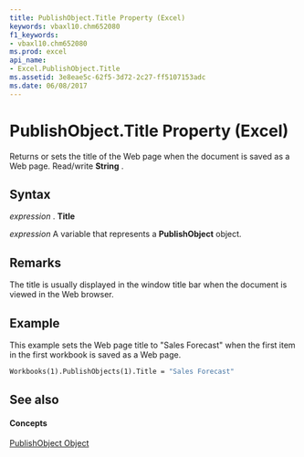 ```yaml
---
title: PublishObject.Title Property (Excel)
keywords: vbaxl10.chm652080
f1_keywords:
- vbaxl10.chm652080
ms.prod: excel
api_name:
- Excel.PublishObject.Title
ms.assetid: 3e8eae5c-62f5-3d72-2c27-ff5107153adc
ms.date: 06/08/2017
---
```



# PublishObject.Title Property (Excel)

Returns or sets the title of the Web page when the document is saved as a Web page. Read/write  **String** .


## Syntax

 _expression_ . **Title**

 _expression_ A variable that represents a **PublishObject** object.


## Remarks

The title is usually displayed in the window title bar when the document is viewed in the Web browser.


## Example

This example sets the Web page title to "Sales Forecast" when the first item in the first workbook is saved as a Web page.


```vb
Workbooks(1).PublishObjects(1).Title = "Sales Forecast"
```


## See also


#### Concepts


[PublishObject Object](publishobject-object-excel.md)

